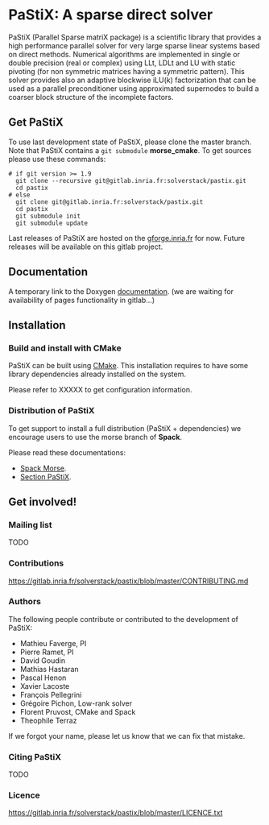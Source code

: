 PaStiX: A sparse direct solver
==============================

PaStiX (Parallel Sparse matriX package) is a scientific library that provides a
high performance parallel solver for very large sparse linear systems based on 
direct methods.  Numerical algorithms are implemented in single or double 
precision (real or complex) using LLt, LDLt and LU with static pivoting (for non 
symmetric matrices having a symmetric pattern).  This solver provides also an
adaptive blockwise iLU(k) factorization that can be used as a parallel
preconditioner using approximated supernodes to build a coarser block structure
of the incomplete factors. 

Get PaStiX
----------

To use last development state of PaStiX, please clone the master
branch. Note that PaStiX contains a `git submodule` **morse_cmake**. 
To get sources please use these commands:

    # if git version >= 1.9
      git clone --recursive git@gitlab.inria.fr:solverstack/pastix.git
      cd pastix
    # else
      git clone git@gitlab.inria.fr:solverstack/pastix.git
      cd pastix
      git submodule init
      git submodule update

Last releases of PaStiX are hosted on the
[gforge.inria.fr](https://gforge.inria.fr/frs/?group_id=2884) for now.
Future releases will be available on this gitlab project.

Documentation
---------------------

A temporary link to the Doxygen [documentation](http://pastix.gforge.inria.fr/doxygen/html/group__pastix__users.html). (we are waiting for availability of pages functionality in gitlab...)

Installation
---------------------

### Build and install with CMake

PaStiX can be built using [CMake](https://cmake.org/). This
installation requires to have some library dependencies already
installed on the system.

Please refer to XXXXX
to get configuration information.

### Distribution of PaStiX
To get support to install a full distribution (PaStiX +
dependencies) we encourage users to use the morse branch of
**Spack**.

Please read these documentations:

* [Spack Morse](http://morse.gforge.inria.fr/spack/spack.html).
* [Section PaStiX](http://morse.gforge.inria.fr/spack/spack.html#sec-2-2).

Get involved!
---------------------

### Mailing list

TODO

### Contributions

https://gitlab.inria.fr/solverstack/pastix/blob/master/CONTRIBUTING.md

### Authors

The following people contribute or contributed to the development of PaStiX:
  * Mathieu Faverge, PI
  * Pierre Ramet, PI
  * David Goudin
  * Mathias Hastaran
  * Pascal Henon
  * Xavier Lacoste
  * François Pellegrini
  * Grégoire Pichon, Low-rank solver
  * Florent Pruvost, CMake and Spack
  * Theophile Terraz

If we forgot your name, please let us know that we can fix that mistake.

### Citing PaStiX

TODO

### Licence

https://gitlab.inria.fr/solverstack/pastix/blob/master/LICENCE.txt
